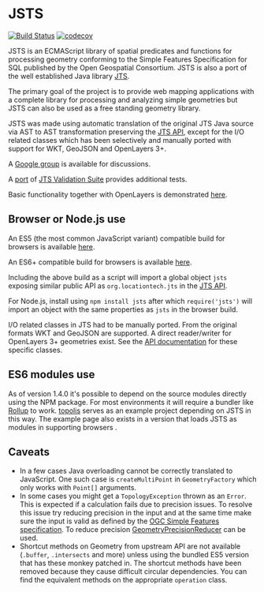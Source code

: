 # JSTS

[![Build Status](https://travis-ci.org/bjornharrtell/jsts.svg)](https://travis-ci.org/bjornharrtell/jsts)
[![codecov](https://codecov.io/gh/bjornharrtell/jsts/branch/master/graph/badge.svg)](https://codecov.io/gh/bjornharrtell/jsts)

JSTS is an ECMAScript library of spatial predicates and functions for processing geometry conforming to the Simple Features Specification for SQL published by the Open Geospatial Consortium. JSTS is also a port of the well established Java library [JTS](https://github.com/locationtech/jts).

The primary goal of the project is to provide web mapping applications with a complete library for processing and analyzing simple geometries but JSTS can also be used as a free standing geometry library.

JSTS was made using automatic translation of the original JTS Java source via AST to AST transformation preserving the [JTS API](http://locationtech.github.io/jts/javadoc/), except for the I/O related classes which has been selectively and manually ported with support for WKT, GeoJSON and OpenLayers 3+.

A [Google group](http://groups.google.com/group/jsts-devs) is available for discussions.

A [port](http://bjornharrtell.github.com/jsts/1.6.1/validationsuite/index.html) of [JTS Validation Suite](http://www.vividsolutions.com/jts/tests/index.html) provides additional tests.

Basic functionality together with OpenLayers is demonstrated [here](http://bjornharrtell.github.io/jsts).

## Browser or Node.js use

An ES5 (the most common JavaScript variant) compatible build for browsers is available [here](https://unpkg.com/jsts@1.6.1/dist/jsts.min.js).

An ES6+ compatible build for browsers is available [here](https://unpkg.com/jsts@2.0.3/dist/jsts.min.js).

Including the above build as a script will import a global object `jsts` exposing similar public API as `org.locationtech.jts` in the [JTS API](http://locationtech.github.io/jts/javadoc/).

For Node.js, install using `npm install jsts` after which `require('jsts')` will import an object with the same properties as `jsts` in the browser build.

I/O related classes in JTS had to be manually ported. From the original formats WKT and GeoJSON are supported. A direct reader/writer for OpenLayers 3+ geometries exist. See the [API documentation](http://bjornharrtell.github.io/jsts/1.6.1/doc/) for these specific classes.

## ES6 modules use

As of version 1.4.0 it's possible to depend on the source modules directly using the NPM package. For most environments it will require a bundler like [Rollup](https://rollupjs.org/) to work. [topolis](https://github.com/bjornharrtell/topolis) serves as an example project depending on JSTS in this way. The example page also exists in a version that loads JSTS as modules in supporting browsers [](http://bjornharrtell.github.io/jsts/index_modules.html).

## Caveats

* In a few cases Java overloading cannot be correctly translated to JavaScript. One such case is `createMultiPoint` in `GeometryFactory` which only works with `Point[]` arguments.
* In some cases you might get a `TopologyException` thrown as an `Error`. This is expected if a calculation fails due to precision issues. To resolve this issue try reducing precision in the input and at the same time make sure the input is valid as defined by the [OGC Simple Features specification](http://www.opengeospatial.org/standards/sfs). To reduce precision [GeometryPrecisionReducer](http://locationtech.github.io/jts/javadoc/org/locationtech/jts/precision/GeometryPrecisionReducer.html) can be used.
* Shortcut methods on Geometry from upstream API are not available (`.buffer`, `.intersects` and more) unless using the bundled ES5 version that has these monkey patched in. The shortcut methods have been removed because they cause difficult circular dependencies. You can find the equivalent methods on the appropriate `operation` class.
